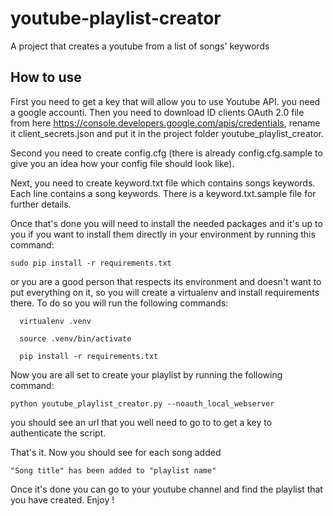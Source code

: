 # youtube-playlist-creator
A project that creates a youtube from a list of songs' keywords

## How to use 
First you need to get a key that will allow you to use Youtube API. you need a google accounti.
Then you need to download ID clients OAuth 2.0 file from here https://console.developers.google.com/apis/credentials, rename it client_secrets.json and put it in the project folder youtube_playlist_creator. 


Second you need to create config.cfg (there is already config.cfg.sample to give you an idea how your config file should look like).

Next, you need to create keyword.txt file which contains songs keywords. Each line contains a song keywords. There is a keyword.txt.sample file for further details.

Once that's done you will need to install the needed packages and it's up to you if you want to install them directly in your environment by running this command:
```shell
sudo pip install -r requirements.txt
```
or you are a good person that respects its environment and doesn't want to put everything on it, so you will create a virtualenv and install requirements there. To do so you will run the following commands:
```shell
  virtualenv .venv
```
```shell
  source .venv/bin/activate
```
```shell
  pip install -r requirements.txt 
```

Now you are all set to create your playlist by running the following command:
```shell
python youtube_playlist_creator.py --noauth_local_webserver
```
you should see an url that you well need to go to to get a key to authenticate the script.

That's it. 
Now you should see for each song added
````
"Song title" has been added to "playlist name"
````

Once it's done you can go to your youtube channel and find the playlist that you have created.
Enjoy !
